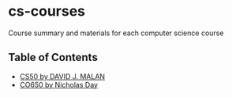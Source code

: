 # cs-courses
Course summary and materials for each computer science course

## Table of Contents

- [CS50 by DAVID J. MALAN](https://www.youtube.com/watch?v=8mAITcNt710)
- [CO650 by Nicholas Day](https://www.youtube.com/playlist?list=PL9HfA4ZKbzimKyvquT1MZ2x9d6UHjFNFA)
